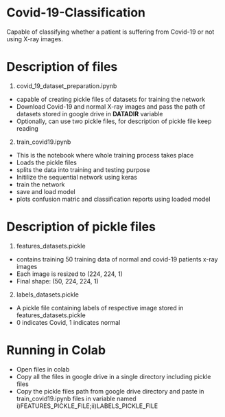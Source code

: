 # Covid-19-Classification
Capable of  classifying whether a patient is suffering from Covid-19 or not using X-ray images. 

# Description of files
1. covid_19_dataset_preparation.ipynb
- capable of creating pickle files of datasets for training the network
- Download Covid-19 and normal X-ray images and pass the path of datasets stored in google drive in __DATADIR__ variable
- Optionally, can use two pickle files, for description of pickle file keep reading

2. train_covid19.ipynb
- This is the notebook where whole training process takes place
- Loads the pickle files
- splits the data into training and testing purpose
- Initilize the sequential network using keras
- train the network
- save and load model
- plots confusion matric and classification reports using loaded model

# Description of pickle files
1. features_datasets.pickle
- contains training 50 training data of normal and covid-19 patients x-ray images 
- Each image is resized to (224, 224, 1)
- Final shape: (50, 224, 224, 1)

2. labels_datasets.pickle
- A pickle file containing labels of respective image stored in features_datasets.pickle
- 0 indicates Covid, 1 indicates normal

# Running in Colab
- Open files in colab
- Copy all the files in google drive in a single directory including pickle files
- Copy the pickle files path from google drive directory and paste in train_covid19.ipynb files in variable named i)FEATURES_PICKLE_FILE;ii)LABELS_PICKLE_FILE
